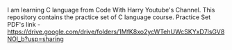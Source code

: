 I am learning C language from Code With Harry Youtube's Channel. This repository contains the practice set of C language course.
Practice Set PDF's link - https://drive.google.com/drive/folders/1MfK8xo2ycWTehUWcSKYxD7lsGV8NOl_b?usp=sharing